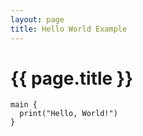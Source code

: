 ```yaml
---
layout: page
title: Hello World Example
---
```


# {{ page.title }}
```the
main {
  print("Hello, World!")
}
```
